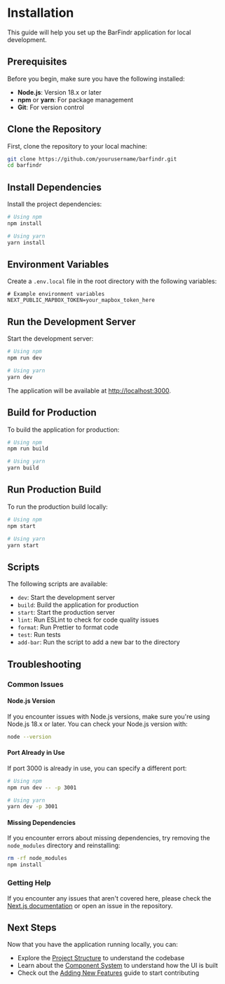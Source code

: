 # Installation

This guide will help you set up the BarFindr application for local development.

## Prerequisites

Before you begin, make sure you have the following installed:

- **Node.js**: Version 18.x or later
- **npm** or **yarn**: For package management
- **Git**: For version control

## Clone the Repository

First, clone the repository to your local machine:

```bash
git clone https://github.com/yourusername/barfindr.git
cd barfindr
```

## Install Dependencies

Install the project dependencies:

```bash
# Using npm
npm install

# Using yarn
yarn install
```

## Environment Variables

Create a `.env.local` file in the root directory with the following variables:

```
# Example environment variables
NEXT_PUBLIC_MAPBOX_TOKEN=your_mapbox_token_here
```

## Run the Development Server

Start the development server:

```bash
# Using npm
npm run dev

# Using yarn
yarn dev
```

The application will be available at [http://localhost:3000](http://localhost:3000).

## Build for Production

To build the application for production:

```bash
# Using npm
npm run build

# Using yarn
yarn build
```

## Run Production Build

To run the production build locally:

```bash
# Using npm
npm start

# Using yarn
yarn start
```

## Scripts

The following scripts are available:

- `dev`: Start the development server
- `build`: Build the application for production
- `start`: Start the production server
- `lint`: Run ESLint to check for code quality issues
- `format`: Run Prettier to format code
- `test`: Run tests
- `add-bar`: Run the script to add a new bar to the directory

## Troubleshooting

### Common Issues

#### Node.js Version

If you encounter issues with Node.js versions, make sure you're using Node.js 18.x or later. You can check your Node.js version with:

```bash
node --version
```

#### Port Already in Use

If port 3000 is already in use, you can specify a different port:

```bash
# Using npm
npm run dev -- -p 3001

# Using yarn
yarn dev -p 3001
```

#### Missing Dependencies

If you encounter errors about missing dependencies, try removing the `node_modules` directory and reinstalling:

```bash
rm -rf node_modules
npm install
```

### Getting Help

If you encounter any issues that aren't covered here, please check the [Next.js documentation](https://nextjs.org/docs) or open an issue in the repository.

## Next Steps

Now that you have the application running locally, you can:

- Explore the [Project Structure](./project-structure.md) to understand the codebase
- Learn about the [Component System](../components/component-system.md) to understand how the UI is built
- Check out the [Adding New Features](../guides/adding-new-features.md) guide to start contributing
